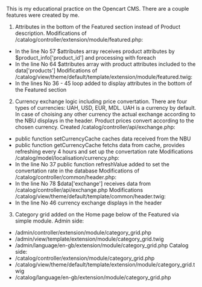 <p>This is my educational practice on the Opencart CMS. There are a couple features were created by me.</p>

1. Attributes in the bottom of the Featured section instead of Product description.
Modifications of /catalog/controller/extension/module/featured.php:
- In the line No 57 $attributes array receives product attributes by $product_info['product_id'] and processing with foreach
- In the line No 64 $attributes array with product attributes included to the data['products'] 
Modifications of /catalog/view/theme/default/template/extension/module/featured.twig:
- In the lines No 36 - 45 loop added to display attributes in the bottom of the Featured section

2. Currency exchange logic including price convertation. 
There are four types of currencies: UAH, USD, EUR, MDL. UAH is a currency by default. 
In case of choising any other currency the actual exchange according to the NBU displays in the header. 
Product prices convert according to the chosen currency. 
Created /catalog/controller/api/exchange.php:
- public function setCurrencyCache caches data received from the NBU
- public function getCurrencyCache fetchs data from cache, provides refreshing every 4 hours and set up the convertation rate 
Modifications /catalog/model/localisation/currency.php:
- In the line No 37 public function refreshValue added to set the convertation rate in the database 
Modifications of /catalog/controller/common/header.php:
- In the line No 78 $data['exchange'] receives data from /catalog/controller/api/exchange.php 
Modifications /catalog/view/theme/default/template/common/header.twig:
- In the line No 46 currency exchange displays in the header

3. Category grid added on the Home page below of the Featured via simple module. 
Admin side:
- /admin/controller/extension/module/category_grid.php
- /admin/view/template/extension/module/category_grid.twig
- /admin/language/en-gb/extension/module/category_grid.php
Catalog side:
- /catalog/controller/extension/module/category_grid.php
- /catalog/view/theme/default/template/extension/module/category_grid.twig
- /catalog/language/en-gb/extension/module/category_grid.php
